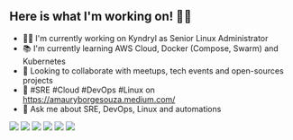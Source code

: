 ## Here is what I'm working on! 👨‍💻

- 👨‍💻 I'm currently working on Kyndryl as Senior Linux Administrator 
- 📚 I'm currently learning AWS Cloud, Docker (Compose, Swarm) and Kubernetes
- 👯 Looking to collaborate with meetups, tech events and open-sources projects
- 🚀 #SRE #Cloud #DevOps #Linux on https://amauryborgesouza.medium.com/
- 💬 Ask me about SRE, DevOps, Linux and automations

<a href="https://gitlab.com/amauryborgesouza"><img src="https://img.shields.io/badge/gitlab-%23181717.svg?style=for-the-badge&logo=gitlab&logoColor=white" /><a/>
<a href="https://www.linkedin.com/in/amaurybsouza/"><img src="https://img.shields.io/badge/LinkedIn-0077B5?style=for-the-badge&logo=linkedin&logoColor=white" /><a/>
<a href="https://amauryborgesouza@gmail.com"><img src="https://img.shields.io/badge/Gmail-D14836?style=for-the-badge&logo=gmail&logoColor=white" /><a/>
<a href="https://amaurybsouza.medium.com/"><img src="https://img.shields.io/badge/medium-%2312100E.svg?&style=for-the-badge&logo=medium&logoColor=white" /><a/>
<a href="https://linktr.ee/amaurybsouza"><img src="https://img.shields.io/badge/linktree-1de9b6?style=for-the-badge&logo=linktree&logoColor=white" /><a/>
<a href="https://twitter.com/amaurybsouza_"><img src="https://img.shields.io/badge/Twitter-1DA1F2?style=for-the-badge&logo=twitter&logoColor=white" /><a/>




